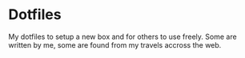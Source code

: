 Dotfiles
========

My dotfiles to setup a new box and for others to use freely.
Some are written by me, some are found from my travels accross the web.

